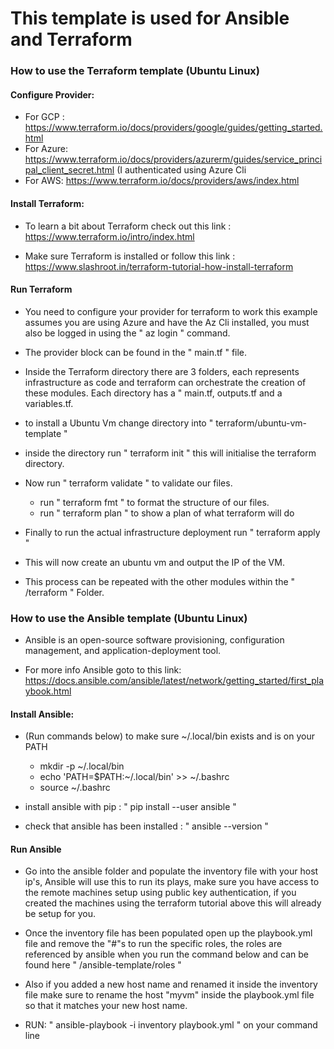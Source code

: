 # This template is used for Ansible and Terraform


### How to use the Terraform template (Ubuntu Linux)

#### Configure Provider:

- For GCP : https://www.terraform.io/docs/providers/google/guides/getting_started.html
- For Azure: https://www.terraform.io/docs/providers/azurerm/guides/service_principal_client_secret.html  (I authenticated using Azure Cli
- For AWS: https://www.terraform.io/docs/providers/aws/index.html


#### Install Terraform: 

- To learn a bit about Terraform check out this link : https://www.terraform.io/intro/index.html

-  Make sure Terraform is installed or follow this link : https://www.slashroot.in/terraform-tutorial-how-install-terraform

#### Run Terraform

- You need to configure your provider for terraform to work this example assumes you are using Azure and have the Az Cli installed, you must also be logged in using the "       az login     "  command.

- The provider block can be found in the " main.tf "  file.

- Inside the Terraform directory there are 3 folders, each represents infrastructure as code and terraform can orchestrate the creation of these modules. Each directory has a " main.tf, outputs.tf and a variables.tf. 

- to install a Ubuntu Vm change directory into   "    terraform/ubuntu-vm-template    "   

- inside the directory run   "    terraform init    "  this will initialise the terraform directory.

- Now run   "  terraform validate  "   to validate our files.
    - run   "  terraform fmt  "   to format the structure of our files.
    - run   "  terraform plan  "   to show a plan of what terraform will do
    
- Finally to run the actual infrastructure deployment run   "    terraform apply   " 

- This will now create an ubuntu vm and output the IP of the VM. 

- This process can be repeated with the other modules within the  " /terraform  "  Folder.



### How to use the Ansible template (Ubuntu Linux)

- Ansible is an open-source software provisioning, configuration management, and application-deployment tool.

- For more info Ansible goto to this link:  https://docs.ansible.com/ansible/latest/network/getting_started/first_playbook.html

#### Install Ansible:

- (Run commands below) to make sure ~/.local/bin exists and is on your PATH
     - mkdir -p ~/.local/bin
     - echo 'PATH=$PATH:~/.local/bin' >> ~/.bashrc
     - source ~/.bashrc
     
- install ansible with pip :  "  pip install --user ansible   "

- check that ansible has been installed :  "   ansible --version  "


#### Run Ansible

- Go into the ansible folder and populate the inventory file with your host ip's, Ansible will use this to run its plays, make sure you  have access to the remote machines setup using public key authentication, if you created the machines using the terraform tutorial above this will already be setup for you.

- Once the inventory file has been populated open up the playbook.yml file and remove the "#"s to run the specific roles, the roles are referenced by ansible when you run the command below and can be found here "  /ansible-template/roles  "
- Also if you added a new host name and renamed it inside the inventory file make sure to rename the host  "myvm" inside the playbook.yml file so that it matches your new host name.

- RUN: "  ansible-playbook -i inventory playbook.yml   " on your command line


